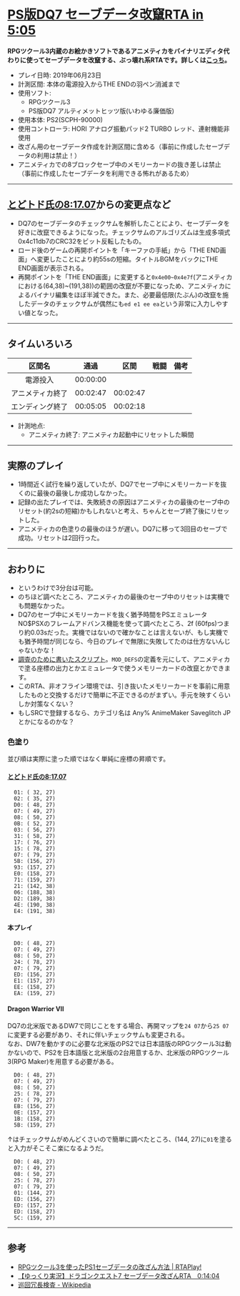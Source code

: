 # [PS版DQ7 セーブデータ改竄RTA in 5:05](https://www.twitch.tv/videos/442725349)

**RPGツクール3内蔵のお絵かきソフトであるアニメティカをバイナリエディタ代わりに使ってセーブデータを改竄する、ぶっ壊れ系RTAです。詳しくは[こっち](#参考)。**

- プレイ日時: 2019年06月23日
- 計測区間: 本体の電源投入からTHE ENDの羽ペン消滅まで
- 使用ソフト:
  - RPGツクール3
  - PS版DQ7 アルティメットヒッツ版(いわゆる廉価版)
- 使用本体: PS2(SCPH-90000)
- 使用コントローラ: HORI アナログ振動パッド2 TURBO レッド、連射機能非使用
- 改ざん用のセーブデータ作成を計測区間に含める（事前に作成したセーブデータの利用は禁止！）
- アニメティカでの8ブロックセーブ中のメモリーカードの抜き差しは禁止（事前に作成したセーブデータを利用できる怖れがあるため）

----

## [とどトド氏の8:17.07](https://www.nicovideo.jp/watch/sm35229544)からの変更点など

- DQ7のセーブデータのチェックサムを解析したことにより、セーブデータを好きに改竄できるようになった。チェックサムのアルゴリズムは生成多項式0x4c11db7のCRC32をビット反転したもの。
- ロード後のゲームの再開ポイントを「キーファの手紙」から「THE END画面」へ変更したことにより約55sの短縮。タイトルBGMをバックにTHE END画面が表示される。
- 再開ポイントを「THE END画面」に変更すると`0x4e00~0x4e7f`(アニメティカにおける(64,38)~(191,38))の範囲の改竄が不要になっため、アニメティカによるバイナリ編集をほぼ半減できた。また、必要最低限(たぶん)の改竄を施したデータのチェックサムが偶然にも`ed e1 ee ea`という非常に入力しやすい値となった。

----

## タイムいろいろ

|区間名|通過|区間|戦闘|備考|
|:---:|:---:|:---:|:---:|:---:|
|電源投入|00:00:00|||
|アニメティカ終了|00:02:47|00:02:47|||
|エンディング終了|00:05:05|00:02:18|||

- 計測地点:
  - アニメティカ終了: アニメティカ起動中にリセットした瞬間

----

## 実際のプレイ

- 1時間近く試行を繰り返していたが、DQ7でセーブ中にメモリーカードを抜くのに最後の最後しか成功しなかった。
- 記録の出たプレイでは、失敗続きの原因はアニメティカの最後のセーブ中のリセット(約2sの短縮)かもしれないと考え、ちゃんとセーブ終了後にリセットした。
- アニメティカの色塗りの最後のほうが遅い。DQ7に移って3回目のセーブで成功。リセットは2回行った。

----

## おわりに

- というわけで3分台は可能。
- のちほど調べたところ、アニメティカの最後のセーブ中のリセットは実機でも問題なかった。
- DQ7のセーブ中にメモリーカードを抜く猶予時間をPSエミュレータNO$PSXのフレームアドバンス機能を使って調べたところ、2f (60fps)つまり約0.03sだった。実機ではないので確かなことは言えないが、もし実機でも猶予時間が同じなら、今日のプレイで無限に失敗してたのは仕方ないんじゃないかな！
- [調査のために書いたスクリプト](https://github.com/pingval/DQ7/blob/master/psdq7_checksum_animemaker.rb)。`MOD_DEFS`の定義を元にして、アニメティカで塗る座標の出力とかエミュレータで使うメモリーカードの改竄とかできます。
- このRTA、非オフライン環境では、引き抜いたメモリーカードを事前に用意したものと交換するだけで簡単に不正できるのがまずい。手元を映すくらいしか対策なくない？
- もしSRCで登録するなら、カテゴリ名は Any% AnimeMaker Saveglitch JP とかになるのかな？

### 色塗り

並び順は実際に塗った順ではなく単純に座標の昇順です。

#### [とどトド氏の8:17.07](https://www.nicovideo.jp/watch/sm35229544)
```
  01: ( 32, 27)
  02: ( 35, 27)
  D0: ( 48, 27)
  07: ( 49, 27)
  08: ( 50, 27)
  0B: ( 52, 27)
  03: ( 56, 27)
  31: ( 58, 27)
  17: ( 76, 27)
  15: ( 78, 27)
  07: ( 79, 27)
  5B: (156, 27)
  93: (157, 27)
  E0: (158, 27)
  71: (159, 27)
  21: (142, 38)
  06: (188, 38)
  D2: (189, 38)
  4E: (190, 38)
  E4: (191, 38)
```

#### 本プレイ
```
  D0: ( 48, 27)
  07: ( 49, 27)
  08: ( 50, 27)
  24: ( 78, 27)
  07: ( 79, 27)
  ED: (156, 27)
  E1: (157, 27)
  EE: (158, 27)
  EA: (159, 27)
  ```

#### Dragon Warrior VII

DQ7の北米版であるDW7で同じことをする場合、再開マップを`24 07`から`25 07`に変更する必要があり、それに伴いチェックサムも変更される。  
なお、DW7を動かすのに必要な北米版のPS2では日本語版のRPGツクール3は動かないので、PS2を日本語版と北米版の2台用意するか、北米版のRPGツクール3(RPG Maker)を用意する必要がある。

```
  D0: ( 48, 27)
  07: ( 49, 27)
  08: ( 50, 27)
  25: ( 78, 27)
  07: ( 79, 27)
  EB: (156, 27)
  0E: (157, 27)
  1B: (158, 27)
  5B: (159, 27)
```

↑はチェックサムがめんどくさいので簡単に調べたところ、(144, 27)に`01`を塗ると入力がそこそこ楽になるようだ。
```
  D0: ( 48, 27)
  07: ( 49, 27)
  08: ( 50, 27)
  25: ( 78, 27)
  07: ( 79, 27)
  01: (144, 27)
  ED: (156, 27)
  ED: (157, 27)
  ED: (158, 27)
  5C: (159, 27)
```

----

## 参考

- [RPGツクール3を使ったPS1セーブデータの改ざん方法 | RTAPlay!](https://rta-play.info/tool/save-glitch/)
- [【ゆっくり実況】ドラゴンクエスト7 セーブデータ改ざんRTA　0:14:04](https://www.nicovideo.jp/watch/sm35205981)
- [巡回冗長検査 - Wikipedia](https://ja.wikipedia.org/wiki/%E5%B7%A1%E5%9B%9E%E5%86%97%E9%95%B7%E6%A4%9C%E6%9F%BB)

